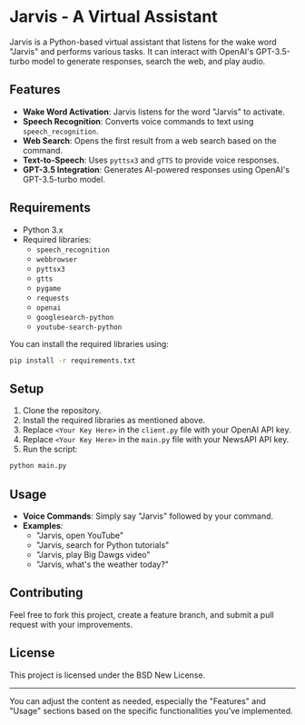 # Jarvis - A Virtual Assistant

Jarvis is a Python-based virtual assistant that listens for the wake word "Jarvis" and performs various tasks. It can interact with OpenAI's GPT-3.5-turbo model to generate responses, search the web, and play audio.

## Features

- **Wake Word Activation**: Jarvis listens for the word "Jarvis" to activate.
- **Speech Recognition**: Converts voice commands to text using `speech_recognition`.
- **Web Search**: Opens the first result from a web search based on the command.
- **Text-to-Speech**: Uses `pyttsx3` and `gTTS` to provide voice responses.
- **GPT-3.5 Integration**: Generates AI-powered responses using OpenAI's GPT-3.5-turbo model.

## Requirements

- Python 3.x
- Required libraries:
  - `speech_recognition`
  - `webbrowser`
  - `pyttsx3`
  - `gtts`
  - `pygame`
  - `requests`
  - `openai`
  - `googlesearch-python`
  - `youtube-search-python`

You can install the required libraries using:

```bash
pip install -r requirements.txt
```

## Setup

1. Clone the repository.
2. Install the required libraries as mentioned above.
3. Replace `<Your Key Here>` in the `client.py` file with your OpenAI API key.
4. Replace `<Your Key Here>` in the `main.py` file with your NewsAPI API key.
5. Run the script:

```bash
python main.py
```

## Usage

- **Voice Commands**: Simply say "Jarvis" followed by your command.
- **Examples**:
  - "Jarvis, open YouTube"
  - "Jarvis, search for Python tutorials"
  - "Jarvis, play Big Dawgs video"
  - "Jarvis, what's the weather today?"

## Contributing

Feel free to fork this project, create a feature branch, and submit a pull request with your improvements.

## License

This project is licensed under the BSD New License.

---

You can adjust the content as needed, especially the "Features" and "Usage" sections based on the specific functionalities you've implemented.

